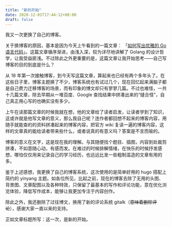 ```yaml
---
title: "新的开始"
date: 2020-12-01T17:44:12+08:00
draft: false
---
```


我又一次更换了自己的博客。

关于换博客的原因，基本是因为今天上午看到的一篇文章： 「[如何写出优雅的 Go 语言代码](https://draveness.me/golang-101/)」。这篇文章循序渐进，由浅入深，较为详尽地讲解了 Golang 的设计哲学，让我受益匪浅。不过除此之外更重要的是，这篇文章让我开始思考——自己写博客的目的到底是什么？

从 18 年第一次接触博客，到今天写这篇文章，算起来也已经有两个多年头了。在这些日子里，博客主题换了不少，博客系统也有试过几个，现在回忆起来满脑子都是自己费力迁移博客的场景，而有印象的博文却只有寥寥几篇。不过也难怪，一共十几篇文章，除去早期从一堆百度、Google 查找结果中拼凑出来的“缝合怪”，自己真正用心写的也确实没有多少。

上午在读那篇文章的时候我就在想，他的文章给了读者启发，让读者学到了知识，这或许就是他写文章的意义，那么我自己呢？连作者都回想不起来的博客内容，用随手就能查的的资料拼凑起来的博客内容，把官方 wiki 复读一遍的博客内容，这样的文章真的能给读者带来些什么，或者说真的有意义吗？答案是不言而喻的。

博客的意义在文字，这是现在我的理解。与其随便找个题目、插图，内容到处裁剪拼凑，不如意随心动，有感而发。在难过的时候排解情绪，在快乐的时候抒发感想，哪怕仅仅用来记录自己的学习经历，也远远比发一些粗制滥造的文章有用的多。

鉴于上述感想，我更换了自己的博客系统，这次使用的是简单好用的 hugo 搭配上简约的 yinyang 主题。如各位所见，比起之前，现在的博客去除了无用的头图、背景图、文章配图以及各种特效，只保留了最基本的写作和评论功能，意在优化浏览体验，降低写作成本，能够让我更加专注于内容创作。

除此之外，我还删除了过往博文，换用了新的评论系统 gitalk（~~意味着删除评论~~），感谢大家一直以来的支持。

正如文章标题所写：这一次，是新的开始。
